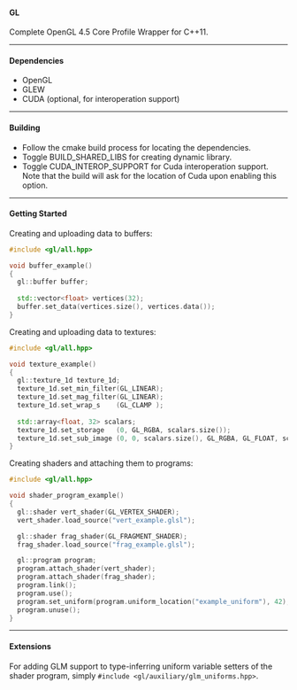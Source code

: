#### GL
Complete OpenGL 4.5 Core Profile Wrapper for C++11.

---

#### Dependencies
* OpenGL
* GLEW
* CUDA (optional, for interoperation support) 

---

#### Building
* Follow the cmake build process for locating the dependencies.
* Toggle BUILD_SHARED_LIBS for creating dynamic library.
* Toggle CUDA_INTEROP_SUPPORT for Cuda interoperation support. Note that the build will ask for the location of Cuda upon enabling this option.

---

#### Getting Started

Creating and uploading data to buffers:

```cpp
#include <gl/all.hpp>

void buffer_example()
{
  gl::buffer buffer;
  
  std::vector<float> vertices(32);
  buffer.set_data(vertices.size(), vertices.data());
}
```

Creating and uploading data to textures:

```cpp
#include <gl/all.hpp>

void texture_example()
{
  gl::texture_1d texture_1d;
  texture_1d.set_min_filter(GL_LINEAR);
  texture_1d.set_mag_filter(GL_LINEAR);
  texture_1d.set_wrap_s    (GL_CLAMP );
  
  std::array<float, 32> scalars;
  texture_1d.set_storage   (0, GL_RGBA, scalars.size());
  texture_1d.set_sub_image (0, 0, scalars.size(), GL_RGBA, GL_FLOAT, scalars.data());
}
```
Creating shaders and attaching them to programs:
```cpp
#include <gl/all.hpp>

void shader_program_example()
{
  gl::shader vert_shader(GL_VERTEX_SHADER);
  vert_shader.load_source("vert_example.glsl");

  gl::shader frag_shader(GL_FRAGMENT_SHADER);
  frag_shader.load_source("frag_example.glsl");

  gl::program program;
  program.attach_shader(vert_shader);
  program.attach_shader(frag_shader);
  program.link();
  program.use();
  program.set_uniform(program.uniform_location("example_uniform"), 42);
  program.unuse();
}
```

---

#### Extensions

For adding GLM support to type-inferring uniform variable setters of the shader program, simply `#include <gl/auxiliary/glm_uniforms.hpp>`.